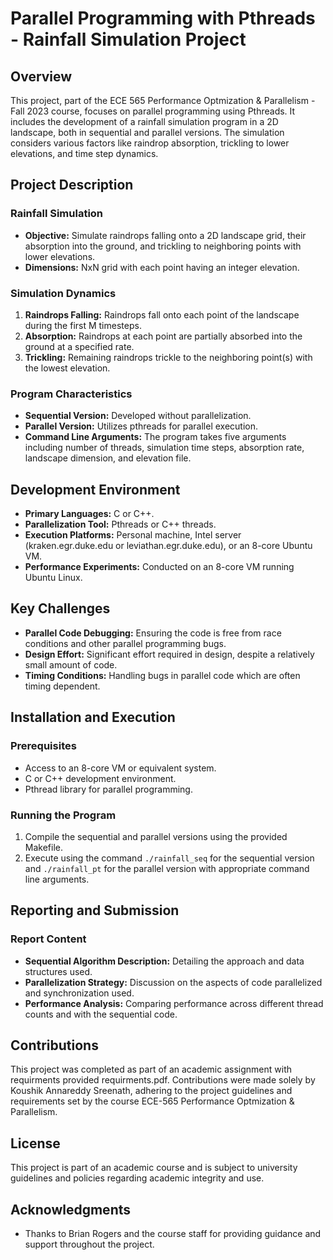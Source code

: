 # Parallel Programming with Pthreads - Rainfall Simulation Project

## Overview

This project, part of the ECE 565 Performance Optmization & Parallelism - Fall 2023 course, focuses on parallel programming using Pthreads. It includes the development of a rainfall simulation program in a 2D landscape, both in sequential and parallel versions. The simulation considers various factors like raindrop absorption, trickling to lower elevations, and time step dynamics.

## Project Description

### Rainfall Simulation
- **Objective:** Simulate raindrops falling onto a 2D landscape grid, their absorption into the ground, and trickling to neighboring points with lower elevations.
- **Dimensions:** NxN grid with each point having an integer elevation.

### Simulation Dynamics
1. **Raindrops Falling:** Raindrops fall onto each point of the landscape during the first M timesteps.
2. **Absorption:** Raindrops at each point are partially absorbed into the ground at a specified rate.
3. **Trickling:** Remaining raindrops trickle to the neighboring point(s) with the lowest elevation.

### Program Characteristics
- **Sequential Version:** Developed without parallelization.
- **Parallel Version:** Utilizes pthreads for parallel execution.
- **Command Line Arguments:** The program takes five arguments including number of threads, simulation time steps, absorption rate, landscape dimension, and elevation file.

## Development Environment

- **Primary Languages:** C or C++.
- **Parallelization Tool:** Pthreads or C++ threads.
- **Execution Platforms:** Personal machine, Intel server (kraken.egr.duke.edu or leviathan.egr.duke.edu), or an 8-core Ubuntu VM.
- **Performance Experiments:** Conducted on an 8-core VM running Ubuntu Linux.

## Key Challenges

- **Parallel Code Debugging:** Ensuring the code is free from race conditions and other parallel programming bugs.
- **Design Effort:** Significant effort required in design, despite a relatively small amount of code.
- **Timing Conditions:** Handling bugs in parallel code which are often timing dependent.

## Installation and Execution

### Prerequisites
- Access to an 8-core VM or equivalent system.
- C or C++ development environment.
- Pthread library for parallel programming.

### Running the Program
1. Compile the sequential and parallel versions using the provided Makefile.
2. Execute using the command `./rainfall_seq` for the sequential version and `./rainfall_pt` for the parallel version with appropriate command line arguments.

## Reporting and Submission

### Report Content
- **Sequential Algorithm Description:** Detailing the approach and data structures used.
- **Parallelization Strategy:** Discussion on the aspects of code parallelized and synchronization used.
- **Performance Analysis:** Comparing performance across different thread counts and with the sequential code.

## Contributions

This project was completed as part of an academic assignment with requirments provided requirments.pdf. Contributions were made solely by Koushik Annareddy Sreenath, adhering to the project guidelines and requirements set by the course ECE-565 Performance Optmization & Parallelism. 

## License

This project is part of an academic course and is subject to university guidelines and policies regarding academic integrity and use.

## Acknowledgments

- Thanks to Brian Rogers and the course staff for providing guidance and support throughout the project.

